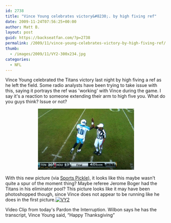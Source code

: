 ```yaml
---
id: 2738
title: "Vince Young celebrates victory&#8230;. by high fiving ref"
date: 2009-11-24T07:56:25+00:00
author: Matt B.
layout: post
guid: https://backseatfan.com/?p=2738
permalink: /2009/11/vince-young-celebrates-victory-by-high-fiving-ref/
thumb:
  - /images/2009/11/VY2-300x234.jpg
categories:
  - NFL
---
```


<div class="entry">
  <p>
    Vince Young celebrated the Titans victory last night by high fiving a ref as he left the field. Some radio analysts have been trying to take issue with this, saying it portrays the ref was 'working' with Vince during the game. I say it's a reaction to someone extending their arm to high five you. What do you guys think? Issue or not?
  </p>

  <p style="text-align: center;">
    <a href="/images/2009/11/vince-young.jpg"><img class="aligncenter" title="vince young" src="/images/2009/11/vince-young-300x191.jpg" alt="vince young" width="300" height="191" /></a>
  </p>

  <p>
    With this new picture (via <a href="http://www.sportspickle.com/">Sports Pickle</a>), it looks like this maybe wasn't quite a spur of the moment thing? Maybe referee Jerome Boger had the Titans in his eliminator pool? This picture looks like it may have been photoshopped though, since Vince does not appear to be running like he does in the first picture.<a href="/images/2009/11/VY2.jpg"><img class="aligncenter size-medium wp-image-2741" title="VY2" src="/images/2009/11/VY2-300x234.jpg" alt="VY2" width="300" height="234" srcset="/images/2009/11/VY2-300x234.jpg 300w, /images/2009/11/VY2.jpg 600w" sizes="(max-width: 300px) 100vw, 300px" /></a>
  </p>

  <p>
    Video Clip from today's Pardon the Interruption. Wilbon says he has the transcript, Vince Young said, &#8220;Happy Thanksgiving&#8221;
  </p>

  <p>
  </p>
</div>
